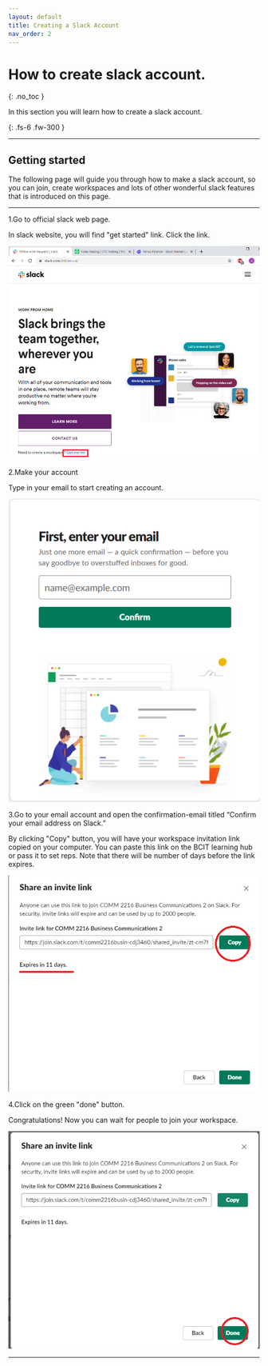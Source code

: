 ```yaml
---
layout: default
title: Creating a Slack Account
nav_order: 2
---
```


# How to create slack account. 
{: .no_toc }

In this section you will learn how to create a slack account.

{: .fs-6 .fw-300 }

* * *

## Getting started

The following page will guide you through how to make a slack account, so you can join, create workspaces and lots of
other wonderful slack features that is introduced on this page.


* * *

1.Go to official slack web page.

  In slack website, you will find "get started" link. Click the link.

![enter your email](https://github.com/Jamesreinhardt222/comm-documentation-assignment/blob/gh-pages/assets/images/acc1.png?raw=true)

2.Make your account

  Type in your email to start creating an account.

![enter your email](https://github.com/Jamesreinhardt222/comm-documentation-assignment/blob/gh-pages/assets/images/acc2.png?raw=true)


3.Go to your email account and open the confirmation-email titled “Confirm your email address on Slack.”

  By clicking "Copy" button, you will have your workspace invitation link copied on your computer. You can paste this link 
  on the BCIT learning hub or pass it to set reps. Note that there will be number of days before the link expires.

![enter your email](https://github.com/Jamesreinhardt222/comm-documentation-assignment/blob/gh-pages/assets/images/inv3.png?raw=true)

4.Click on the green "done" button.

Congratulations! Now you can wait for people to join your workspace.

![enter your email](https://github.com/Jamesreinhardt222/comm-documentation-assignment/blob/gh-pages/assets/images/inv4.png?raw=true)

* * *

